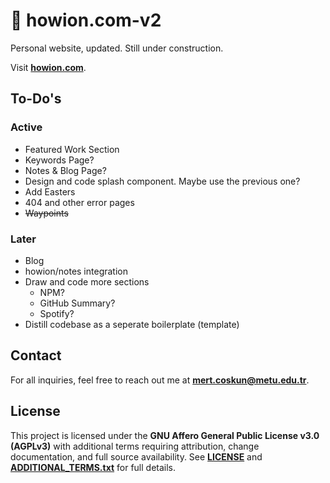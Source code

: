 # :construction: howion.com-v2

Personal website, updated. Still under construction.

Visit [**howion.com**](https://www.howion.com/).

<!-- ## Tech Stack

See Ultimate Astro Boiler -->

## To-Do's

### Active

* Featured Work Section
* Keywords Page?
* Notes & Blog Page?
* Design and code splash component. Maybe use the previous one?
* Add Easters
* 404 and other error pages
* ~~Waypoints~~

### Later

* Blog
* howion/notes integration
* Draw and code more sections
  * NPM?
  * GitHub Summary?
  * Spotify?
* Distill codebase as a seperate boilerplate (template)

## Contact

For all inquiries, feel free to reach out me at **<mert.coskun@metu.edu.tr>**.

## License

This project is licensed under the **GNU Affero General Public License v3.0 (AGPLv3)** with additional terms requiring attribution, change documentation, and full source availability. See [**LICENSE**](https://github.com/howion/howion.com-v2/blob/main/LICENSE) and [**ADDITIONAL_TERMS.txt**](https://github.com/howion/howion.com-v2/blob/main/ADDITIONAL_TERMS.txt) for full details.
